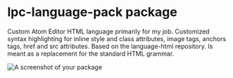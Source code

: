 # lpc-language-pack package

Custom Atom Editor HTML language primarily for my job. Customized syntax highlighting for inline style and class attributes, image tags, anchors tags, href and src attributes. Based on the language-html repository. Is meant as a replacement for the standard HTML grammar.

![A screenshot of your package](https://f.cloud.github.com/assets/69169/2290250/c35d867a-a017-11e3-86be-cd7c5bf3ff9b.gif)
